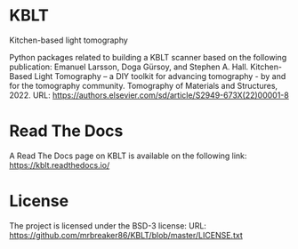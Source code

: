 # KBLT
Kitchen-based light tomography

Python packages related to building a KBLT scanner based on the following publication:
Emanuel Larsson, Doga Gürsoy, and Stephen A. Hall. Kitchen-Based Light Tomography – a DIY toolkit for advancing tomography - by and for the tomography community. Tomography of Materials and Structures, 2022.
URL: https://authors.elsevier.com/sd/article/S2949-673X(22)00001-8

# Read The Docs
A Read The Docs page on KBLT is available on the following link:
https://kblt.readthedocs.io/

# License
The project is licensed under the BSD-3 license:
URL: https://github.com/mrbreaker86/KBLT/blob/master/LICENSE.txt
